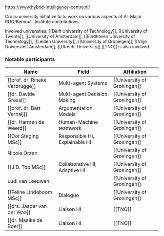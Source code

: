  https://www.hybrid-intelligence-centre.nl/ 

Cross-university initiative to to work on various aspects of AI. Major RUG/Bernoulli Institute contributions.

Involved universities: [[Delft University of Technology]], [[University of Twente]], [[University of Amsterdam]], [[Eindhoven University of Technology]], [[Leiden University]], [[University of Groningen]], [[Vrije Universiteit Amsterdam]], [[Utrecht University]] 
[[TNO]] is also involved.

### Notable participants

| Name                           | Field                          | Affiliation                 |
| ------------------------------ | ------------------------------ | --------------------------- |
| [[prof. dr. Rineke Verbrugge]] | Multi-agent Systems            | [[University of Groningen]] |
| [[dr. Davide Grossi]]          | Multi-agent Decision Making    | [[University of Groningen]] |
| [[prof. dr. Bart Verheij]]     | Argumentation Models           | [[University of Groningen]] |
| [[dr. Harmen de Weerd]]        | Human-Machine teamwork         | [[University of Groningen]] |
| [[Cor Steging MSc]]           | Responsible HI, Explainable HI | [[University of Groningen]] |
| Nicole Orzan                   |                                | [[University of Groningen]] |
| [[J.D. Top MSc]]              | Collaborative HI, Adaptive HI  | [[University of Groningen]] |
| Ludi van Leeuwen               |                                | [[University of Groningen]] |
| [[Feline Lindeboom MSc]]      | Dialogue                       | [[University of Groningen]] |
| [[drs. Jasper van der Waa]]    | Liaison HI                     | [[TNO]]                     |
| [[dr. Maaike de Boer]]         | Liaison HI                     | [[TNO]]                     |
